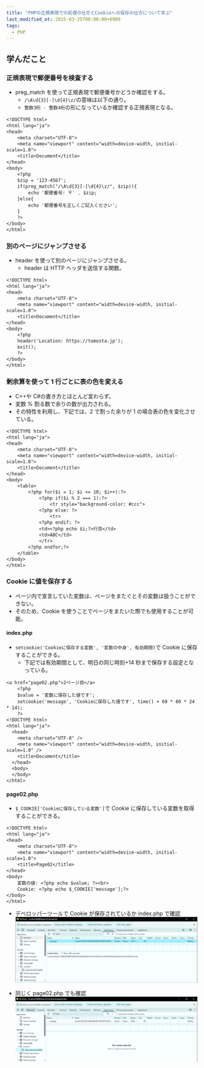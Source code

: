 ```yaml
---
title: "PHPの正規表現での処理の仕方とCookieへの保存の仕方について学ぶ"
last_modified_at: 2025-03-25T00:00:00+0900
tags:
  - PHP
---
```


## 学んだこと

### 正規表現で郵便番号を検査する

- preg_match を使って正規表現で郵便番号かどうか確認をする。
  - `/\A\d{3}[-]\d{4}\z/`の意味は以下の通り。
  - `整数3桁 - 整数4桁`の形になっているか確認する正規表現となる。

```
<!DOCTYPE html>
<html lang="ja">
<head>
    <meta charset="UTF-8">
    <meta name="viewport" content="width=device-width, initial-scale=1.0">
    <title>Document</title>
</head>
<body>
    <?php
    $zip = '123-4567';
    if(preg_match("/\A\d{3}[-]\d{4}\z/", $zip)){
        echo '郵便番号: 〒' . $zip;
    }else{
        echo '郵便番号を正しくご記入ください';
    }
    ?>
</body>
</html>
```

### 別のページにジャンプさせる

- header を使って別のページにジャンプさせる。
  - header は HTTP ヘッダを送信する関数。

```
<!DOCTYPE html>
<html lang="ja">
<head>
    <meta charset="UTF-8">
    <meta name="viewport" content="width=device-width, initial-scale=1.0">
    <title>Document</title>
</head>
<body>
    <?php
    header('Location: https://tomosta.jp');
    exit();
    ?>
</body>
</html>
```

### 剰余算を使って 1 行ごとに表の色を変える

- C++や C#の書き方とほとんど変わらず。
- 変数 % 割る数で余りの数が出力される。
- その特性を利用し、下記では、2 で割った余りが 1 の場合表の色を変化させている。

```
<!DOCTYPE html>
<html lang="ja">
<head>
    <meta charset="UTF-8">
    <meta name="viewport" content="width=device-width, initial-scale=1.0">
    <title>Document</title>
</head>
<body>
    <table>
        <?php for($i = 1; $i <= 10; $i++):?>
            <?php if($i % 2 === 1):?>
                <tr style="background-color: #ccc">
            <?php else: ?>
                <tr>
            <?php endif; ?>
            <td><?php echo $i;?>行目</td>
            <td>ABC</td>
            </tr>
        <?php endfor;?>
    </table>
</body>
</html>

```

### Cookie に値を保存する

- ページ内で宣言していた変数は、ページをまたぐとその変数は扱うことができない。
- そのため、Cookie を使うことでページをまたいた際でも使用することが可能。

#### index.php

- `setcookie('Cookieに保存する変数', '変数の中身', 有効期間)`で Cookie に保存することができる。
  - 下記では有効期間として、明日の同じ時刻+14 秒まで保存する設定となっている。

```
<a href="page02.php">2ページ目</a>
    <?php
    $value = '変数に保存した値です';
    setcookie('message', 'Cookieに保存した値です', time() + 60 * 60 * 24 * 14);
    ?>
<!DOCTYPE html>
<html lang="ja">
  <head>
    <meta charset="UTF-8" />
    <meta name="viewport" content="width=device-width, initial-scale=1.0" />
    <title>Document</title>
  </head>
  <body>
  </body>
</html>
```

#### page02.php

- `$_COOKIE['Cookieに保存している変数']`で Cookie に保存している変数を取得することができる。

```
<!DOCTYPE html>
<html lang="ja">
<head>
    <meta charset="UTF-8">
    <meta name="viewport" content="width=device-width, initial-scale=1.0">
    <title>Page02</title>
</head>
<body>
    変数の値: <?php echo $value; ?><br>
    Cookie: <?php echo $_COOKIE['message'];?>
</body>
</html>

```

- デベロッパーツールで Cookie が保存されているか index.php で確認
  ![alt text](/assets/images/20250325/image.png)

- 同じく page02.php でも確認
  ![alt text](/assets/images/20250325/image-1.png)
